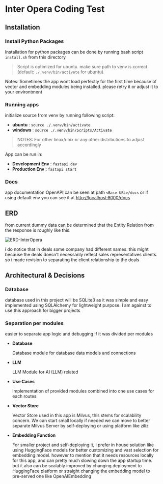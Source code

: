 # Inter Opera Coding Test

## Installation

### Install Python Packages

Installation for python packages can be done by running bash script `install.sh` from this directory

> Script is optimized for ubuntu. make sure path to venv is correct (default: `./.venv/bin/activate` for ubuntu).

Notes: Sometimes the app wont load perfectly for the first time because of vector and embedding modules being installed. please retry it or adjust it to your environtment

### Running apps

initialize source from venv by running following script:

-  **ubuntu** : `source ./.venv/bin/activate`
-  **windows** : `source ./.venv/bin/Scripts/Activate`

> NOTES:
> For other linux/unix or any other distributions to adjust accordingly

App can be run in:

-  **Development Env** : `fastapi dev`
-  **Production Env** : `fastapi start`

### Docs

app documentation OpenAPI can be seen at path `<Base URL>/docs` or if using default env you can see it at <a href="http://localhost:8000/docs">http://localhost:8000/docs</a>

## ERD

from current dummy data can be determined that the Entity Relation from the response is roughly like this.

<img src="InterOpera.svg" alt="ERD-InterOpera"/>

i do notice that in deals some company had different names. this might because the deals doesn't necessarily reflect sales representatives clients. so i made revision to separating the client relationship to the deals

## Architectural & Decisions

### Database

database used in this project will be SQLite3 as it was simple and easy implemented using SQLAlchemy for lightweight purpose. I am against to use this approach for bigger projects

### Separation per modules

easier to separate app logic and debugging if it was divided per modules

-  **Database**

   Database module for database data models and connections

-  **LLM**

   LLM Module for AI (LLM) related

-  **Use Cases**

   implementation of provided modules combined into one use cases for each routes

-  **Vector Store**

   Vector Store used in this app is Milvus, this stems for scalability concern. We can start small locally if needed we can move to better separate Milvus Server by self-deploying or using platform like ziliz

-  **Embedding Function**

   For smaller project and self-deploying it, i prefer in house solution like using HuggingFace models for better customizing and vast selection for embedding model. however to mention that it needs resources locally for this app, and can pretty much slowing down the app startup time. but it also can be scalably improved by changing deployment to HuggingFace platform or straight changing the embedding model to pre-served one like OpenAIEmbedding
